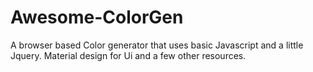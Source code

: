 # Awesome-ColorGen
A browser based Color generator that uses basic Javascript and a little Jquery. Material design for Ui and a few other resources.
